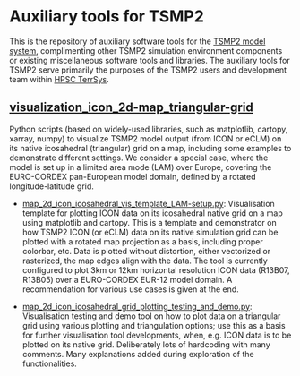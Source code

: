 # Auxiliary tools for TSMP2

This is the repository of auxiliary software tools for the [TSMP2 model system](https://github.com/HPSCTerrSys/TSMP2), complimenting other TSMP2 simulation environment components or existing miscellaneous software tools and libraries. The auxiliary tools for TSMP2 serve primarily the purposes of the TSMP2 users and development team within [HPSC TerrSys](https://github.com/HPSCTerrSys).

## [visualization_icon_2d-map_triangular-grid](visualization_icon_2d-map_triangular-grid/)

Python scripts (based on widely-used libraries, such as matplotlib, cartopy, xarray, numpy) to visualize TSMP2 model output (from ICON or eCLM) on its native icosahedral (triangular) grid on a map, including some examples to demonstrate different settings. We consider a special case, where the model is set up in a limited area mode (LAM) over Europe, covering the EURO-CORDEX pan-European model domain, defined by a rotated longitude-latitude grid.

- [map_2d_icon_icosahedral_vis_template_LAM-setup.py](visualization_icon_2d-map_triangular-grid/map_2d_icon_icosahedral_vis_template_LAM-setup.py): Visualisation template for plotting ICON data on its icosahedral native grid on a map using matplotlib and cartopy. This is a template and demonstrator on how TSMP2 ICON (or eCLM) data on its native simulation grid can be plotted with a rotated map projection as a basis, including proper colorbar, etc. Data is plotted without distortion, either vectorized or rasterized, the map edges align with the data. The tool is currently configured to plot 3km or 12km horizontal resolution ICON data (R13B07, R13B05) over a EURO-CORDEX EUR-12 model domain. A recommendation for various use cases is given at the end.

- [map_2d_icon_icosahedral_grid_plotting_testing_and_demo.py](visualization_icon_2d-map_triangular-grid/map_2d_icon_icosahedral_grid_plotting_testing_and_demo.py): Visualisation testing and demo tool on how to plot data on a triangular grid using various plotting and triangulation options; use this as a basis for further visualisation tool developments, when, e.g. ICON data is to be plotted on its native grid. Deliberately lots of hardcoding with many comments. Many explanations added during exploration of the functionalities.